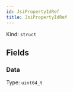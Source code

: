 ```yaml
---
id: JsiPropertyIdRef
title: JsiPropertyIdRef
---
```


Kind: `struct`

## Fields
### Data
Type: `uint64_t`




